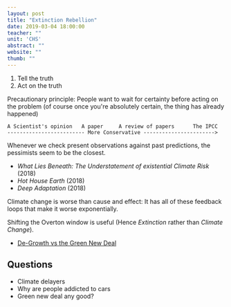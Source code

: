 ```yaml
---
layout: post
title: "Extinction Rebellion"
date: 2019-03-04 18:00:00
teacher: ""
unit: 'CHS'
abstract: ""
website: ""
thumb: ""
---
```


1. Tell the truth
2. Act on the truth

Precautionary principle: People want to wait for certainty before acting on the problem (of course once you're absolutely certain, the thing has already happened)

```
A Scientist's opinion   A paper     A review of papers      The IPCC
------------------------- More Conservative ----------------------->
```

Whenever we check present observations against past predictions, the pessimists seem to be the closest.

- *What Lies Beneath: The Understatement of existential Climate Risk* (2018)
- *Hot House Earth* (2018)
- *Deep Adaptation* (2018)

Climate change is worse than cause and effect: It has all of these feedback loops that make it worse exponentially.

Shifting the Overton window is useful (Hence *Extinction* rather than *Climate Change*).

- [De-Growth vs the Green New Deal](https://newleftreview.org/II/112/robert-pollin-de-growth-vs-a-green-new-deal)

## Questions

- Climate delayers
- Why are people addicted to cars
- Green new deal any good?